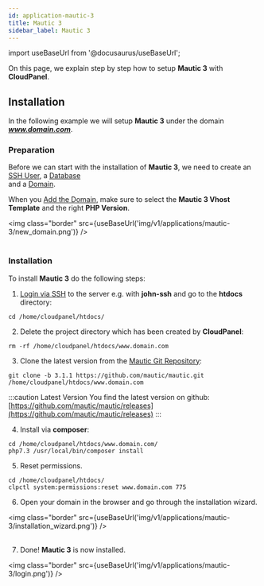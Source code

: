 ```yaml
---
id: application-mautic-3
title: Mautic 3
sidebar_label: Mautic 3
---
```


import useBaseUrl from '@docusaurus/useBaseUrl';

On this page, we explain step by step how to setup **Mautic 3** with **CloudPanel**.

## Installation

In the following example we will setup **Mautic 3** under the domain ***www.domain.com***.

### Preparation

Before we can start with the installation of **Mautic 3**, we need to create an [SSH User](users#adding-a-user), a [Database](databases#adding-a-database) <br />
and a [Domain](domains#adding-a-domain).

When you [Add the Domain](domains#adding-a-domain), make sure to select the **Mautic 3 Vhost Template** and the right **PHP Version**.

<img class="border" src={useBaseUrl('img/v1/applications/mautic-3/new_domain.png')} /> <br /><br />

### Installation

To install **Mautic 3** do the following steps:

1. [Login via SSH](users#ssh-login) to the server e.g. with **john-ssh** and go to the **htdocs** directory:

```
cd /home/cloudpanel/htdocs/
```

2. Delete the project directory which has been created by **CloudPanel**:

```
rm -rf /home/cloudpanel/htdocs/www.domain.com
```

3. Clone the latest version from the [Mautic Git Repository](https://github.com/mautic/mautic):

```
git clone -b 3.1.1 https://github.com/mautic/mautic.git /home/cloudpanel/htdocs/www.domain.com
```

:::caution Latest Version
You find the latest version on github: [https://github.com/mautic/mautic/releases](https://github.com/mautic/mautic/releases)
:::

4. Install via **composer**:

```
cd /home/cloudpanel/htdocs/www.domain.com/
php7.3 /usr/local/bin/composer install
```

5. Reset permissions.

```
cd /home/cloudpanel/htdocs/
clpctl system:permissions:reset www.domain.com 775
```
6. Open your domain in the browser and go through the installation wizard.

<img class="border" src={useBaseUrl('img/v1/applications/mautic-3/installation_wizard.png')} /> <br /><br />

7. Done! **Mautic 3** is now installed.

<img class="border" src={useBaseUrl('img/v1/applications/mautic-3/login.png')} />



